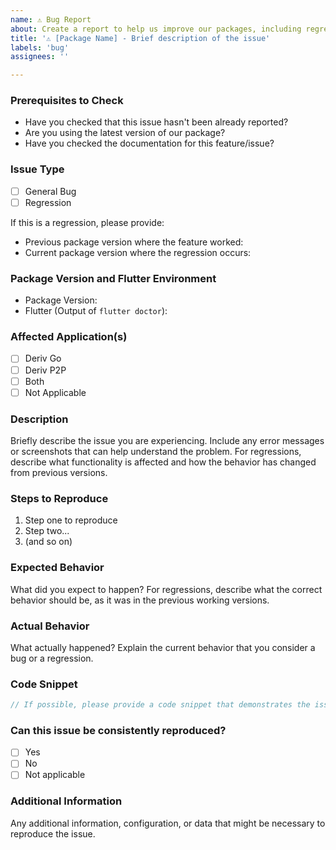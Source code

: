 ```yaml
---
name: ⚠️ Bug Report
about: Create a report to help us improve our packages, including regressions
title: '⚠️ [Package Name] - Brief description of the issue'
labels: 'bug'
assignees: ''

---
```


### Prerequisites to Check

- Have you checked that this issue hasn't been already reported?
- Are you using the latest version of our package?
- Have you checked the documentation for this feature/issue?

### Issue Type

- [ ] General Bug
- [ ] Regression

If this is a regression, please provide:
- Previous package version where the feature worked:
- Current package version where the regression occurs:

### Package Version and Flutter Environment

- Package Version: 
- Flutter (Output of `flutter doctor`):

### Affected Application(s)

- [ ] Deriv Go
- [ ] Deriv P2P
- [ ] Both
- [ ] Not Applicable

### Description

Briefly describe the issue you are experiencing. Include any error messages or screenshots that can help understand the problem. For regressions, describe what functionality is affected and how the behavior has changed from previous versions.

### Steps to Reproduce

1. Step one to reproduce
2. Step two...
3. (and so on)

### Expected Behavior

What did you expect to happen? For regressions, describe what the correct behavior should be, as it was in the previous working versions.

### Actual Behavior

What actually happened? Explain the current behavior that you consider a bug or a regression.

### Code Snippet

```dart
// If possible, please provide a code snippet that demonstrates the issue.
```

### Can this issue be consistently reproduced?

- [ ] Yes
- [ ] No
- [ ] Not applicable

### Additional Information

Any additional information, configuration, or data that might be necessary to reproduce the issue.